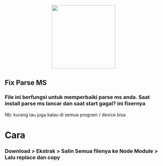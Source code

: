 <p align='center'><a href="https://instagram.com/juwendy_s"><img height="200" 
src="https://www.npmjs.com/npm-avatar/eyJhbGciOiJIUzI1NiIsInR5cCI6IkpXVCJ9.eyJhdmF0YXJVUkwiOiJodHRwczovL3MuZ3JhdmF0YXIuY29tL2F2YXRhci84MzkyODU3NDBmNDg0Y2RjNGRlMWU0ZjBjOTBiZDI5ZT9zaXplPTQ5NiZkZWZhdWx0PXJldHJvIn0.6HZIQ0-y9-gcFJPNN2S0V2iiIH-yeKPJhI1dvc2JuXg"></a>&nbsp;&nbsp;</p>

## Fix Parse MS 
### File ini berfungsi untuk memperbaiki parse ms anda. Saat install parse ms lancar dan saat start gagal? ini fixernya

Nb: kurang tau juga kalau di semua program / device bisa

# Cara
### Download > Ekstrak > Salin Semua filenya ke Node Module > Lalu replace dan copy